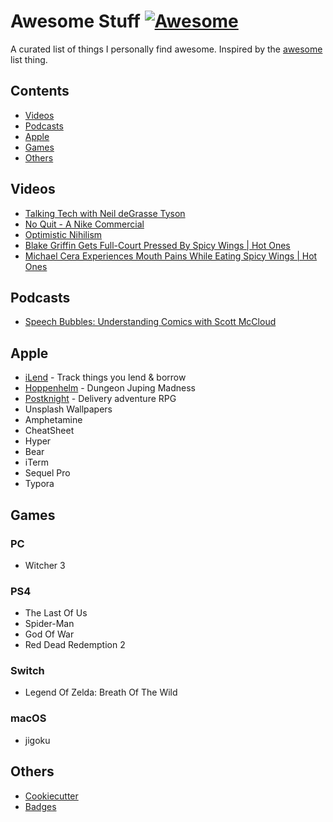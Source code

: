 # Awesome Stuff [![Awesome](https://cdn.rawgit.com/sindresorhus/awesome/d7305f38d29fed78fa85652e3a63e154dd8e8829/media/badge.svg)](https://github.com/sindresorhus/awesome)

A curated list of things I personally find awesome. Inspired by the [awesome](https://github.com/sindresorhus/awesome) list thing.

## Contents

- [Videos](#videos)
- [Podcasts](#podcasts)
- [Apple](#apple)
- [Games](#games)
- [Others](#others)

## Videos

* [Talking Tech with Neil deGrasse Tyson](https://www.youtube.com/watch?v=pqQrL1K0Z5g) 
* [No Quit - A Nike Commercial](https://www.youtube.com/watch?v=oIzBsvHwYr4)
* [Optimistic Nihilism](https://www.youtube.com/watch?v=MBRqu0YOH14)
* [Blake Griffin Gets Full-Court Pressed By Spicy Wings | Hot Ones](https://www.youtube.com/watch?v=41iUdhFi8Gs)
* [Michael Cera Experiences Mouth Pains While Eating Spicy Wings | Hot Ones](https://www.youtube.com/watch?v=uBJq-XCP27c) 

## Podcasts

* [Speech Bubbles: Understanding Comics with Scott McCloud](https://99percentinvisible.org/episode/speech-bubbles-understanding-comics-scott-mccloud/)

## Apple

* [iLend](https://itunes.apple.com/us/app/ilend/id1302226713?mt=8) - Track things you lend & borrow
* [Hoppenhelm](https://itunes.apple.com/us/app/hoppenhelm/id1242227872?mt=8) - Dungeon Juping Madness
* [Postknight](https://itunes.apple.com/us/app/postknight/id1093714835?mt=8) - Delivery adventure RPG
* Unsplash Wallpapers
* Amphetamine
* CheatSheet
* Hyper
* Bear
* iTerm
* Sequel Pro
* Typora

## Games
### PC
* Witcher 3

### PS4
* The Last Of Us
* Spider-Man
* God Of War
* Red Dead Redemption 2

### Switch
* Legend Of Zelda: Breath Of The Wild

### macOS
* jigoku

## Others

* [Cookiecutter](https://github.com/audreyr/cookiecutter)
* [Badges](https://shields.io/#/)

